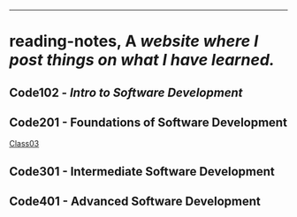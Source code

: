 ---
# reading-notes, A *website where I post things on what I have learned.*
## Code102 - *Intro to Software Development*
## Code201 - Foundations of Software Development
[Class03](https://github.com/Gooberin95/Gooberin95.github.io-reading-notes-/new/main)
## Code301 - Intermediate Software Development

## Code401 - Advanced Software Development
